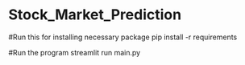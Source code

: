 # Stock_Market_Prediction


#Run this for installing necessary package
pip install -r requirements

#Run the program
streamlit run main.py
